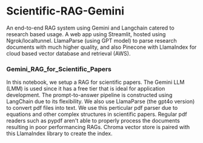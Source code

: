 # Scientific-RAG-Gemini
An end-to-end RAG system using Gemini and Langchain catered to research based usage. A web app using Streamlit, hosted using Ngrok/localtunnel. LlamaParse (using GPT model) to parse research documents with much higher quality, and also Pinecone with LlamaIndex for cloud based vector database and retrieval (AWS).

### Gemini_RAG_for_Scientific_Papers

In this notebook, we setup a RAG for scientific papers. The Gemini LLM (LMM) is used since it has a free tier that is ideal for application development. The prompt-to-answer pipeline is constructed using LangChain due to its flexibility. We also use LlamaParse (the gpt4o version) to convert pdf files into text. We use this perticular pdf parser due to equations and other complex structures in scientific papers. Regular pdf readers such as pypdf aren't able to properly process the documents resulting in poor performancing RAGs. Chroma vector store is paired with this LlamaIndex library to create the index.
